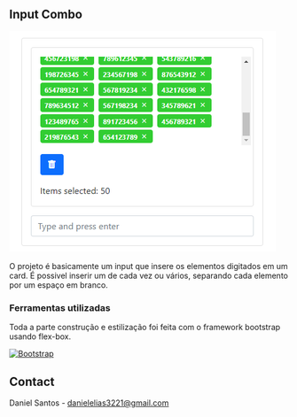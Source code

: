 <!-- Improved compatibility of back to top link: See: https://github.com/othneildrew/Best-README-Template/pull/73 -->

<!-- ABOUT THE PROJECT -->
## Input Combo

[![input-combo][product-screenshot]]()

O projeto é basicamente um input que insere os elementos digitados em um card. É possivel inserir um de cada vez ou vários, separando cada elemento por um espaço em branco.

### Ferramentas utilizadas

Toda a parte construção e estilização foi feita com o framework bootstrap usando flex-box.

[![Bootstrap][Bootstrap.com]][Bootstrap-url]


<!-- CONTACT -->
## Contact

Daniel Santos - danielelias3221@gmail.com

<!-- MARKDOWN LINKS & IMAGES -->
<!-- https://www.markdownguide.org/basic-syntax/#reference-style-links -->

[product-screenshot]: img/input-combo.img.png
[Bootstrap.com]: https://img.shields.io/badge/Bootstrap-563D7C?style=for-the-badge&logo=bootstrap&logoColor=white
[Bootstrap-url]: https://getbootstrap.com
